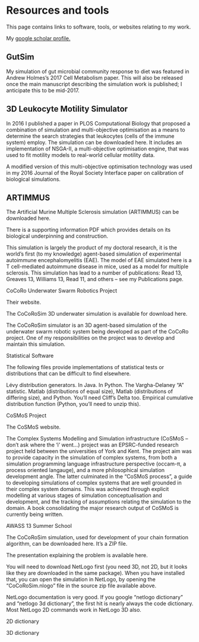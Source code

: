 # Resources and tools

This page contains links to software, tools, or websites relating to my work.

My [google scholar profile.](https://scholar.google.co.uk/citations?user=WfvA3zIAAAAJ&hl=en&authuser=1)

## GutSim

My simulation of gut microbial community response to diet was featured in Andrew Holmes’s 2017 Cell Metabolism paper. This will also be released once the main manuscript describing the simulation work is published; I anticipate this to be mid-2017.

## 3D Leukocyte Motility Simulator

In 2016 I published a paper in PLOS Computational Biology that proposed a combination of simulation and multi-objective optimisation as a means to determine the search strategies that leukocytes (cells of the immune system) employ. The simulation can be downloaded here. It includes an implementation of NSGA-II, a multi-objective optimisation engine, that was used to fit motility models to real-world cellular motility data.

A modified version of this multi-objective optimisation technology was used in my 2016 Journal of the Royal Society Interface paper on calibration of biological simulations.

## ARTIMMUS

The Artificial Murine Multiple Sclerosis simulation (ARTIMMUS) can be downloaded here.

There is a supporting information PDF which provides details on its biological underpinning and construction.

This simulation is largely the product of my doctoral research, it is the world’s first (to my knowledge) agent-based simulation of experimental autoimmune encephalomyelitis (EAE). The model of EAE simulated here is a T cell-mediated autoimmune disease in mice, used as a model for multiple sclerosis. This simulation has lead to a number of publications: Read 13, Greaves 13, Williams 13, Read 11, and others – see my Publications page.

 

CoCoRo Underwater Swarm Robotics Project

Their website.

The CoCoRoSim 3D underwater simulation is available for download here.

The CoCoRoSim simulator is an 3D agent-based simulation of the underwater swarm robotic system being developed as part of the CoCoRo project. One of my responsibilities on the project was to develop and maintain this simulation.

 

Statistical Software

The following files provide implementations of statistical tests or distributions that can be difficult to find elsewhere.

Lévy distribution generators. In Java. In Python.
The Vargha-Delaney “A” statistic. Matlab (distributions of equal size), Matlab (distributions of differing size), and Python. You’ll need Cliff’s Delta too.
Empirical cumulative distribution function (Python, you’ll need to unzip this).
 

CoSMoS Project

The CoSMoS website.

The Complex Systems Modelling and Simulation infrastructure (CoSMoS – don’t ask where the ‘i’ went…) project was an EPSRC-funded research project held between the universities of York and Kent. The project aim was to provide capacity in the simulation of complex systems, from both a simulation programming language infrastructure perspective (occam-π, a process oriented langauge), and a more philosophical simulation development angle. The latter culminated in the “CoSMoS process”, a guide to developing simulations of complex systems that are well grounded in their complex system domains. This was achieved through explicit modelling at various stages of simulation conceptualisation and development, and the tracking of assumptions relating the simulation to the domain. A book consolidating the major research output of CoSMoS is currently being written.

AWASS 13 Summer School

The CoCoRoSim simulation, used for development of your chain formation algorithm, can be downloaded here. It’s a ZIP file.

The presentation explaining the problem is available here.

You will need to download NetLogo first (you need 3D, not 2D, but it looks like they are downloaded in the same package). When you have installed that, you can open the simulation in NetLogo, by opening the “CoCoRoSim.nlogo” file in the source zip file available above.

NetLogo documentation is very good. If you google “netlogo dictionary” and “netlogo 3d dictionary”, the first hit is nearly always the code dictionary. Most NetLogo 2D commands work in NetLogo 3D also.

2D dictionary

3D dictionary